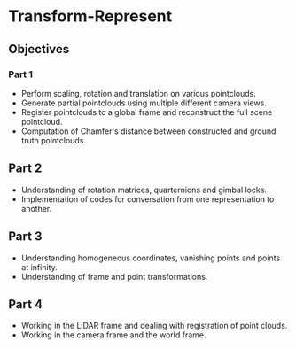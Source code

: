 # Transform-Represent

## Objectives

### Part 1

* Perform scaling, rotation and translation on various pointclouds.
* Generate partial pointclouds using multiple different camera views.
* Register pointclouds to a global frame and reconstruct the full scene pointcloud.
* Computation of Chamfer's distance between constructed and ground truth pointclouds.

## Part 2

* Understanding of rotation matrices, quarternions and gimbal locks.
* Implementation of codes for conversation from one representation to another.

## Part 3

* Understanding homogeneous coordinates, vanishing points and points at infinity.
* Understanding of frame and point transformations.

## Part 4

* Working in the LiDAR frame and dealing with registration of point clouds.
* Working in the camera frame and the world frame.



